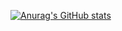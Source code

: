 [![Anurag's GitHub stats](https://github-readme-stats.vercel.app/api?username=mootezchachia)](https://github.com/anuraghazra/github-readme-stats)

